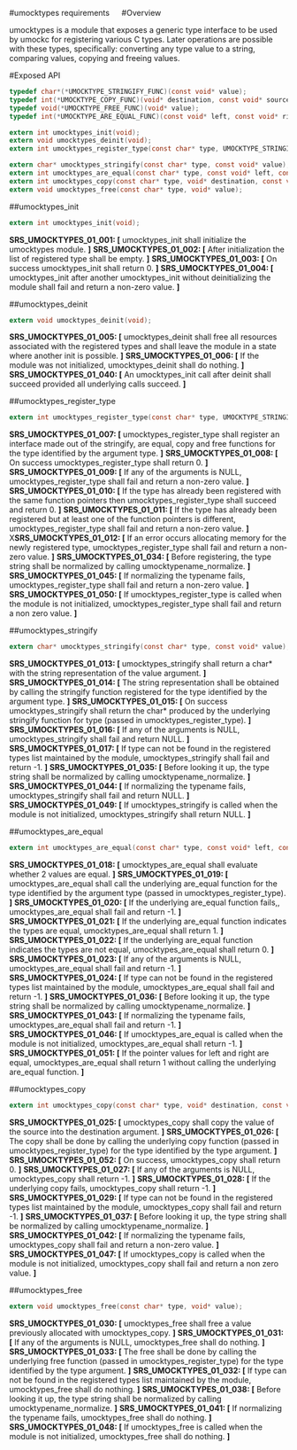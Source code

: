 #umocktypes requirements
 
#Overview

umocktypes is a module that exposes a generic type interface to be used by umockc for registering various C types. Later operations are possible with these types, specifically: converting any type value to a string, comparing values, copying and freeing values.

#Exposed API

```c
typedef char*(*UMOCKTYPE_STRINGIFY_FUNC)(const void* value);
typedef int(*UMOCKTYPE_COPY_FUNC)(void* destination, const void* source);
typedef void(*UMOCKTYPE_FREE_FUNC)(void* value);
typedef int(*UMOCKTYPE_ARE_EQUAL_FUNC)(const void* left, const void* right);

extern int umocktypes_init(void);
extern void umocktypes_deinit(void);
extern int umocktypes_register_type(const char* type, UMOCKTYPE_STRINGIFY_FUNC stringify_func, UMOCKTYPE_ARE_EQUAL_FUNC are_equal_func, UMOCKTYPE_COPY_FUNC copy_func, UMOCKTYPE_FREE_FUNC free_func);

extern char* umocktypes_stringify(const char* type, const void* value);
extern int umocktypes_are_equal(const char* type, const void* left, const void* right);
extern int umocktypes_copy(const char* type, void* destination, const void* source);
extern void umocktypes_free(const char* type, void* value);
```

##umocktypes_init

```c
extern int umocktypes_init(void);
```

**SRS_UMOCKTYPES_01_001: [** umocktypes_init shall initialize the umocktypes module. **]**
**SRS_UMOCKTYPES_01_002: [** After initialization the list of registered type shall be empty. **]**
**SRS_UMOCKTYPES_01_003: [** On success umocktypes_init shall return 0. **]**
**SRS_UMOCKTYPES_01_004: [** umocktypes_init after another umocktypes_init without deinitializing the module shall fail and return a non-zero value. **]**

##umocktypes_deinit

```c
extern void umocktypes_deinit(void);
```

**SRS_UMOCKTYPES_01_005: [** umocktypes_deinit shall free all resources associated with the registered types and shall leave the module in a state where another init is possible. **]**
**SRS_UMOCKTYPES_01_006: [** If the module was not initialized, umocktypes_deinit shall do nothing. **]**
**SRS_UMOCKTYPES_01_040: [** An umocktypes_init call after deinit shall succeed provided all underlying calls succeed. **]**

##umocktypes_register_type

```c
extern int umocktypes_register_type(const char* type, UMOCKTYPE_STRINGIFY_FUNC stringify_func, UMOCKTYPE_ARE_EQUAL_FUNC are_equal_func, UMOCKTYPE_COPY_FUNC copy_func, UMOCKTYPE_FREE_FUNC free_func);
```

**SRS_UMOCKTYPES_01_007: [** umocktypes_register_type shall register an interface made out of the stringify, are equal, copy and free functions for the type identified by the argument type. **]**
**SRS_UMOCKTYPES_01_008: [** On success umocktypes_register_type shall return 0. **]**
**SRS_UMOCKTYPES_01_009: [** If any of the arguments is NULL, umocktypes_register_type shall fail and return a non-zero value. **]**
**SRS_UMOCKTYPES_01_010: [** If the type has already been registered with the same function pointers then umocktypes_register_type shall succeed and return 0. **]**
**SRS_UMOCKTYPES_01_011: [** If the type has already been registered but at least one of the function pointers is different, umocktypes_register_type shall fail and return a non-zero value. **]**
X**SRS_UMOCKTYPES_01_012: [** If an error occurs allocating memory for the newly registered type, umocktypes_register_type shall fail and return a non-zero value. **]**
**SRS_UMOCKTYPES_01_034: [** Before registering, the type string shall be normalized by calling umocktypename_normalize. **]**
**SRS_UMOCKTYPES_01_045: [** If normalizing the typename fails, umocktypes_register_type shall fail and return a non-zero value. **]**
**SRS_UMOCKTYPES_01_050: [** If umocktypes_register_type is called when the module is not initialized, umocktypes_register_type shall fail and return a non zero value. **]**

##umocktypes_stringify
 
```c
extern char* umocktypes_stringify(const char* type, const void* value);
```

**SRS_UMOCKTYPES_01_013: [** umocktypes_stringify shall return a char\* with the string representation of the value argument. **]**
**SRS_UMOCKTYPES_01_014: [** The string representation shall be obtained by calling the stringify function registered for the type identified by the argument type. **]**
**SRS_UMOCKTYPES_01_015: [** On success umocktypes_stringify shall return the char\* produced by the underlying stringify function for type (passed in umocktypes_register_type). **]**
**SRS_UMOCKTYPES_01_016: [** If any of the arguments is NULL, umocktypes_stringify shall fail and return NULL. **]**
**SRS_UMOCKTYPES_01_017: [** If type can not be found in the registered types list maintained by the module, umocktypes_stringify shall fail and return -1. **]**
**SRS_UMOCKTYPES_01_035: [** Before looking it up, the type string shall be normalized by calling umocktypename_normalize. **]**
**SRS_UMOCKTYPES_01_044: [** If normalizing the typename fails, umocktypes_stringify shall fail and return NULL. **]**
**SRS_UMOCKTYPES_01_049: [** If umocktypes_stringify is called when the module is not initialized, umocktypes_stringify shall return NULL. **]**

##umocktypes_are_equal

```c
extern int umocktypes_are_equal(const char* type, const void* left, const void* right);
```

**SRS_UMOCKTYPES_01_018: [** umocktypes_are_equal shall evaluate whether 2 values are equal. **]**
**SRS_UMOCKTYPES_01_019: [** umocktypes_are_equal shall call the underlying are_equal function for the type identified by the argument type (passed in umocktypes_register_type). **]**
**SRS_UMOCKTYPES_01_020: [** If the underlying are_equal function fails,, umocktypes_are_equal shall fail and return -1. **]** 
**SRS_UMOCKTYPES_01_021: [** If the underlying are_equal function indicates the types are equal, umocktypes_are_equal shall return 1. **]**
**SRS_UMOCKTYPES_01_022: [** If the underlying are_equal function indicates the types are not equal, umocktypes_are_equal shall return 0. **]** 
**SRS_UMOCKTYPES_01_023: [** If any of the arguments is NULL, umocktypes_are_equal shall fail and return -1. **]**
**SRS_UMOCKTYPES_01_024: [** If type can not be found in the registered types list maintained by the module, umocktypes_are_equal shall fail and return -1. **]**
**SRS_UMOCKTYPES_01_036: [** Before looking it up, the type string shall be normalized by calling umocktypename_normalize. **]**
**SRS_UMOCKTYPES_01_043: [** If normalizing the typename fails, umocktypes_are_equal shall fail and return -1. **]**
**SRS_UMOCKTYPES_01_046: [** If umocktypes_are_equal is called when the module is not initialized, umocktypes_are_equal shall return -1. **]**
**SRS_UMOCKTYPES_01_051: [** If the pointer values for left and right are equal, umocktypes_are_equal shall return 1 without calling the underlying are_equal function. **]** 

##umocktypes_copy

```c
extern int umocktypes_copy(const char* type, void* destination, const void* source);
```

**SRS_UMOCKTYPES_01_025: [** umocktypes_copy shall copy the value of the source into the destination argument. **]**
**SRS_UMOCKTYPES_01_026: [** The copy shall be done by calling the underlying copy function (passed in umocktypes_register_type) for the type identified by the type argument. **]**
**SRS_UMOCKTYPES_01_052: [** On success, umocktypes_copy shall return 0. **]**
**SRS_UMOCKTYPES_01_027: [** If any of the arguments is NULL, umocktypes_copy shall return -1. **]**
**SRS_UMOCKTYPES_01_028: [** If the underlying copy fails, umocktypes_copy shall return -1. **]**
**SRS_UMOCKTYPES_01_029: [** If type can not be found in the registered types list maintained by the module, umocktypes_copy shall fail and return -1. **]**
**SRS_UMOCKTYPES_01_037: [** Before looking it up, the type string shall be normalized by calling umocktypename_normalize. **]**
**SRS_UMOCKTYPES_01_042: [** If normalizing the typename fails, umocktypes_copy shall fail and return a non-zero value. **]**
**SRS_UMOCKTYPES_01_047: [** If umocktypes_copy is called when the module is not initialized, umocktypes_copy shall fail and return a non zero value. **]**

##umocktypes_free

```c
extern void umocktypes_free(const char* type, void* value);
```

**SRS_UMOCKTYPES_01_030: [** umocktypes_free shall free a value previously allocated with umocktypes_copy. **]**
**SRS_UMOCKTYPES_01_031: [** If any of the arguments is NULL, umocktypes_free shall do nothing. **]**
**SRS_UMOCKTYPES_01_033: [** The free shall be done by calling the underlying free function (passed in umocktypes_register_type) for the type identified by the type argument. **]** 
**SRS_UMOCKTYPES_01_032: [** If type can not be found in the registered types list maintained by the module, umocktypes_free shall do nothing. **]**
**SRS_UMOCKTYPES_01_038: [** Before looking it up, the type string shall be normalized by calling umocktypename_normalize. **]**
**SRS_UMOCKTYPES_01_041: [** If normalizing the typename fails, umocktypes_free shall do nothing. **]**
**SRS_UMOCKTYPES_01_048: [** If umocktypes_free is called when the module is not initialized, umocktypes_free shall do nothing. **]**
